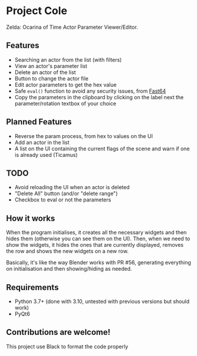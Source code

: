 # Project Cole
Zelda: Ocarina of Time Actor Parameter Viewer/Editor.

## Features
- Searching an actor from the list (with filters)
- View an actor's parameter list
- Delete an actor of the list
- Button to change the actor file
- Edit actor parameters to get the hex value
- Safe ``eval()`` function to avoid any security issues, from [Fast64](https://github.com/fast-64/fast64)
- Copy the parameters in the clipboard by clicking on the label next the parameter/rotation textbox of your choice

## Planned Features
- Reverse the param process, from hex to values on the UI
- Add an actor in the list
- A list on the UI containing the current flags of the scene and warn if one is already used (Ticamus)

## TODO
- Avoid reloading the UI when an actor is deleted
- "Delete All" button (and/or "delete range")
- Checkbox to eval or not the parameters

## How it works
When the program initialises, it creates all the necessary widgets and then hides them (otherwise you can see them on the UI). Then, when we need to show the widgets, it hides the ones that are currently displayed, removes the row and shows the new widgets on a new row.

Basically, it's like the way Blender works with PR #56, generating everything on initialisation and then showing/hiding as needed.

## Requirements
- Python 3.7+ (done with 3.10, untested with previous versions but should work)
- PyQt6

## Contributions are welcome!
This project use Black to format the code properly

